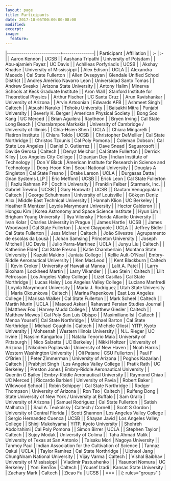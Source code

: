 ```yaml
---
layout: page
title: Participants
date: 2017-10-05T00:00:00-08:00
modified:
excerpt:
image:
  feature:
---
```


<style >
tbody tr:nth-child(odd)  {background: #FFF;}
tbody tr:nth-child(even) {background: #F5F5F5;}
tbody tr:hover {background: #ffa366;}
</style>

|--------------------------+---------------|
| Participant | Affiliation |
| :-                       | :-            |
| 	Aaron Kennon	 | 	UCSB	 |
| 	Aashana Tripathi	 | 	University of Potsdam	 |
| 	Abu-ajamieh Fayez	 | 	UC Davis	 |
| 	Achilleas Porfyriadis	 | 	UCSB	 |
| 	Akshay Khadse	 | 	University of Mississippi	 |
| 	Alex Edison	 | 	UCLA	 |
| 	Alexandra Macedo	 | 	Cal State Fullerton	 |
| 	Allen Ovsepyan	 | 	Glendale Unified School District	 |
| 	Andres Américo Navarro Leon	 | 	Universidad Santo Tomas	 |
| 	Andrew Svesko	 | 	Arizona State University	 |
| 	Antony Halim	 | 	Minerva Schools at Keck Graduate Institute	 |
| 	Aron Wall	 | 	Stanford Institute for Theoretical Physics	 |
| 	Arthur Fischer	 | 	UC Santa Cruz	 |
| 	Arun Ravishankar	 | 	University of Arizona	 |
| 	Arvin Artoonian	 | 	Edwards AFB	 |
| 	Ashmeet Singh	 | 	Caltech	 |
| 	Atsushi Naruko	 | 	Tohoku University	 |
| 	Baisakhi Mitra	 | 	Punjabi University	 |
| 	Beverly K. Berger	 | 	American Physical Society	 |
| 	Bong Soo Kang	 | 	UC Merced	 |
| 	Brian Aguilera	 | 	Raytheon	 |
| 	Bryen Irving	 | 	Cal State Long Beach	 |
| 	Charalampos Markakis	 | 	University of Cambridge / University of Illinois	 |
| 	Chia-Hsien Shen	 | 	UCLA	 |
| 	Chiara Mingarelli	 | 	Flatiron Institute	 |
| 	Chiara Toldo	 | 	UCSB	 |
| 	Christopher DeMellier	 | 	Cal State Northridge	 |
| 	Christos Tzounis	 | 	Cal Poly Pomona	 |
| 	Coleman Dobson	 | 	Cal State Los Angeles	 |
| 	Daniel D. Gutierrez	 | 		 |
| 	Dave Snead	 | 	Saguarosoft	 |
| 	Davide Gerosa	 | 	Caltech	 |
| 	Denyz Melchor	 | 	Cal State Fullerton	 |
| 	Derrick Kiley	 | 	Los Angeles City College	 |
| 	Dipanjan Dey	 | 	Indian Institute of Technology	 |
| 	Don V Black	 | 	American Institute for Research in Science and Technology	 |
| 	Dong-Hoon Kim	 | 	Seoul National University	 |
| 	Douglas A Singleton	 | 	Cal State Fresno	 |
| 	Drake Larson	 | 	UCLA	 |
| 	Durgasas Datta	 | 	Gnan Systems LLP	 |
| 	Eric Mefford	 | 	UCSB	 |
| 	Erick Leon	 | 	Cal State Fullerton	 |
| 	Fazlu Rahman PP	 | 	Cochin University	 |
| 	Franklin Felber	 | 	Starmark, Inc.	 |
| 	Gabriel Trevino	 | 	UCSB	 |
| 	Gary Horowitz	 | 	UCSB	 |
| 	Gautam Venugopalan	 | 	Caltech	 |
| 	George Schuhmann	 | 	University of Louisville	 |
| 	Gökçen Deniz Alıcı	 | 	Middle East Technical University	 |
| 	Hannah Klion	 | 	UC Berkeley	 |
| 	Heather R Mentzer	 | 	Loyola Marymount University	 |
| 	Hector Calderon	 | 		 |
| 	Hongsu Kim	 | 	Korea Astronomy and Space Science Institute	 |
| 	Hyun Lim	 | 	Brigham Young University	 |
| 	Ilya Vilensky	 | 	Florida Atlantic University	 |
| 	Ivan Kolar	 | 	Charles University in Prague	 |
| 	James Hartle	 | 	UCSB	 |
| 	James Woodward	 | 	Cal State Fullerton	 |
| 	Jared Claypoole	 | 	UCLA	 |
| 	Jeffrey Bidler	 | 	Cal State Fullerton	 |
| 	Jess McIver	 | 	Caltech	 |
| 	João Silvestre	 | 	Agrupamento de escolas da Lousã	 |
| 	Johan Samsing	 | 	Princeton University	 |
| 	Joseph Mitchell	 | 	UC Davis	 |
| 	Julio Parra-Martinez	 | 	UCLA	 |
| 	Junyu Liu	 | 	Caltech	 |
| 	Katherine Elder	 | 	Cal State Fresno	 |
| 	Katie Chamberlain	 | 	Montana State University	 |
| 	Kazuki Makino	 | 	Juniata College	 |
| 	Kellie Ault-O'Neal	 | 	Embry-Riddle Aeronautical University	 |
| 	Ken MacLeod	 | 		 |
| 	Kent Blackburn	 | 	Caltech	 |
| 	Kevin Croker	 | 	University of Hawaii at Manoa	 |
| 	Lalit A. Patel	 | 		 |
| 	Larry Bloxham	 | 	Lockheed Martin	 |
| 	Larry Vikander	 | 		 |
| 	Leo Stein	 | 	Caltech	 |
| 	Lilit Petrosyan	 | 	Los Angeles Valley College	 |
| 	Lizet Casillas	 | 	Cal State Northridge	 |
| 	Lucas Haley	 | 	Los Angeles Valley College	 |
| 	Luciano Manfredi	 | 	Loyola Marymount University	 |
| 	Maria J. Rodriguez	 | 	Utah State University	 |
| 	Maria Okounkova	 | 	Caltech	 |
| 	Marina Papenkova	 | 	East Los Angeles College 	 |
| 	Marissa Walker	 | 	Cal State Fullerton	 |
| 	Mark Scheel	 | 	Caltech	 |
| 	Martin Murin	 | 	UCLA	 |
| 	Masoud Askari	 | 	Rahavard Persian Studies Journal	 |
| 	Matthew Fox	 | 	Harvey Mudd College	 |
| 	Matthew Giesler	 | 	Caltech	 |
| 	Matthew Mewes	 | 	Cal Poly San Luis Obispo	 |
| 	Maximiliano Isi	 | 	Caltech	 |
| 	Menoa Yousefi	 | 	Cal State Northridge	 |
| 	Michael Barton	 | 	Cal State Northridge	 |
| 	Michael Coughlin	 | 	Caltech	 |
| 	Michele Oliosi	 | 	YITP, Kyoto University	 |
| 	Mohsenah 	 | 	Western Illinois University 	 |
| 	N.L. Rieger	 | 	UC Irvine	 |
| 	Nassim Kangarlou	 | 		 |
| 	Natalia Tenorio Maia	 | 	University of Pittsburgh	 |
| 	Nico Salzetta	 | 	UC Berkeley	 |
| 	Nikki Holtzer	 | 	University of Arizona	 |
| 	Nikodem Poplawski	 | 	University of New Haven	 |
| 	Noah Harris	 | 	Western Washington University	 |
| 	Oli Patane	 | 	CSU Fullerton 	 |
| 	Paul F O'Brien	 | 		 |
| 	Peter Zimmerman	 | 	University of Arizona	 |
| 	Poghos Kazarian	 | 	Caltech	 |
| 	Prabhjot Singh	 | 	Los Angeles Valley College	 |
| 	Pratik Rath	 | 	UC Berkeley	 |
| 	Preston Jones	 | 	Embry-Riddle Aeronautical University	 |
| 	Quentin G Bailey	 | 	Embry-Riddle Aeronautical University	 |
| 	Raymond Chiao	 | 	UC Merced	 |
| 	Riccardo Barbieri	 | 	University of Pavia	 |
| 	Robert Baker	 | 	Wildwood School	 |
| 	Robin Schipper	 | 	Cal State Northridge	 |
| 	Rodger Thompson	 | 	University of Arizona	 |
| 	Ron Tso	 | 	Caltech	 |
| 	Ruifeng Dong	 | 	State University of New York / University at Buffalo	 |
| 	Sam Gralla	 | 	University of Arizona	 |
| 	Samuel Rodriguez	 | 	Cal State Fullerton	 |
| 	Satish Malhotra	 | 		 |
| 	Saul A. Teukolsky	 | 	Caltech / Cornell	 |
| 	Scott S Gordon	 | 	University of Central Florida	 |
| 	Scott Shannon	 | 	Los Angeles Valley College	 |
| 	Sergio Hernandez Cuenca	 | 	UCSB	 |
| 	Shayan Javid	 | 	Los Angeles Valley College	 |
| 	Shinji Mukohyama	 | 	YITP, Kyoto University	 |
| 	Shohreh Abdolrahimi	 | 	Cal Poly Pomona	 |
| 	Simon Birrer	 | 	UCLA	 |
| 	Stephen Taylor	 | 	Caltech	 |
| 	Sujoy Modak	 | 	University of Colima	 |
| 	Taha Ahmad Malik	 | 	University of Texas at San Antonio	 |
| 	Taisaku Mori	 | 	Nagoya University	 |
| 	Tanmoy Paul	 | 	Indian Association for the Cultivation of Science	 |
| 	Tannaz Oskui	 | 	UCLA	 |
| 	Taylor Ramirez	 | 	Cal State Northridge	 |
| 	Uicheol Jang	 | 	ChungNnam National University	 |
| 	Vijay Varma	 | 	Caltech	 |
| 	Vishal Baibhav	 | 	University of Mississippi	 |
| 	Vladimir Pastushenko	 | 		 |
| 	Yasunori Nomura	 | 	UC Berkeley	 |
| 	Yoni BenTov	 | 	Caltech	 |
| 	Yousef Izadi	 | 	Kansas State University	 |
| 	Zachary Mark	 | 	Caltech	 |
| 	Zicao Fu	 | 	UCSB	 |
| ===                      |               |
{: rules="groups" }
